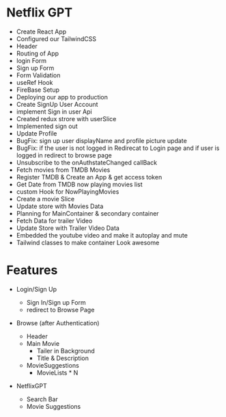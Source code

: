 # Netflix GPT
 - Create React App
 - Configured our TailwindCSS
 - Header
 - Routing of App
 - login Form
 - Sign up Form
 - Form Validation
 - useRef Hook
 - FireBase Setup
 - Deploying our app to production
 - Create SignUp User Account
 - implement Sign in user Api
 - Created redux strore with userSlice
 - Implemented sign out
 - Update Profile
 - BugFix: sign up user displayName and profile picture update
 - BugFix: if the user is not logged in Redirecat to Login page and if user is logged in redirect to browse page
 - Unsubscribe to the onAuthstateChanged callBack 
 - Fetch movies from TMDB Movies
 - Register TMDB & Create an App & get access token
 - Get Date from TMDB now playing movies list
 - custom Hook for NowPlayingMovies
 - Create a movie Slice
 - Update store with Movies Data
 - Planning for MainContainer & secondary container
 - Fetch Data for trailer Video
 - Update Store with Trailer Video Data
 - Embedded the youtube video and make it autoplay and mute 
 - Tailwind classes to make container Look awesome







# Features
 - Login/Sign Up
     - Sign In/Sign up Form
     - redirect to Browse Page


 - Browse (after Authentication)
   - Header
   - Main Movie
        - Tailer in Background
        - Title & Description
   - MovieSuggestions
        - MovieLists * N

 - NetflixGPT
    - Search Bar
    - Movie Suggestions

 